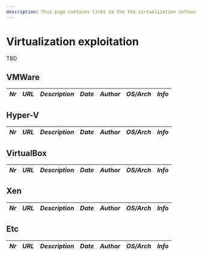 ```yaml
---
description: This page contains links to the the virtualization software exploitation related topics.
---
```


# Virtualization exploitation

TBD

## VMWare

| *Nr* | *URL* | *Description* | *Date* | *Author* | *OS/Arch* | *Info* |
|  -- | -- | -- | -- | -- | -- | -- |

## Hyper-V

| *Nr* | *URL* | *Description* | *Date* | *Author* | *OS/Arch* | *Info* |
|  -- | -- | -- | -- | -- | -- | -- |

## VirtualBox

| *Nr* | *URL* | *Description* | *Date* | *Author* | *OS/Arch* | *Info* |
|  -- | -- | -- | -- | -- | -- | -- |

## Xen

| *Nr* | *URL* | *Description* | *Date* | *Author* | *OS/Arch* | *Info* |
|  -- | -- | -- | -- | -- | -- | -- |

## Etc

| *Nr* | *URL* | *Description* | *Date* | *Author* | *OS/Arch* | *Info* |
|  -- | -- | -- | -- | -- | -- | -- |
